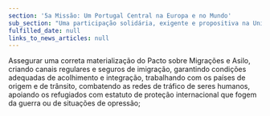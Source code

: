 ```yaml
---
section: '5a Missão: Um Portugal Central na Europa e no Mundo'
sub_section: "Uma participação solidária, exigente e propositiva na União Europeia"
fulfilled_date: null
links_to_news_articles: null
---
```


Assegurar uma correta materialização do Pacto sobre Migrações e Asilo, criando canais regulares e seguros de imigração, garantindo condições adequadas de acolhimento e integração, trabalhando com os países de origem e de trânsito, combatendo as redes de tráfico de seres humanos, apoiando os refugiados com estatuto de proteção internacional que fogem da guerra ou de situações de opressão;
